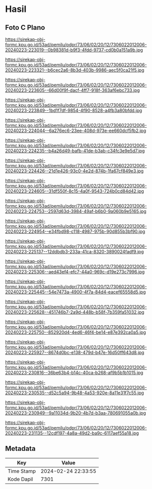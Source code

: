 # Hasil

## Foto C Plano

https://sirekap-obj-formc.kpu.go.id/53ad/pemilu/pdpr/73/06/02/20/12/7306022012006-20240223-223019--0b98381d-b9f3-4fdd-9737-cd0b0a151a9b.jpg

https://sirekap-obj-formc.kpu.go.id/53ad/pemilu/pdpr/73/06/02/20/12/7306022012006-20240223-223321--b6cec2a6-8b3d-403b-9986-aec5f0ca21f5.jpg

https://sirekap-obj-formc.kpu.go.id/53ad/pemilu/pdpr/73/06/02/20/12/7306022012006-20240223-223605--66d00f9f-dacf-4ff7-918f-363af6ebc733.jpg

https://sirekap-obj-formc.kpu.go.id/53ad/pemilu/pdpr/73/06/02/20/12/7306022012006-20240223-223849--1bd1f7df-9854-4f90-8528-a4fb3a80bfdd.jpg

https://sirekap-obj-formc.kpu.go.id/53ad/pemilu/pdpr/73/06/02/20/12/7306022012006-20240223-224044--6a276ec6-23ee-408d-973e-ee660dcf5fb2.jpg

https://sirekap-obj-formc.kpu.go.id/53ad/pemilu/pdpr/73/06/02/20/12/7306022012006-20240223-224235--b4a26d49-bafb-41de-b3ab-c34fc3e9e5d7.jpg

https://sirekap-obj-formc.kpu.go.id/53ad/pemilu/pdpr/73/06/02/20/12/7306022012006-20240223-224426--21d1e426-93c0-4e2d-874b-1fa67cf849e3.jpg

https://sirekap-obj-formc.kpu.go.id/53ad/pemilu/pdpr/73/06/02/20/12/7306022012006-20240223-224605--31df550f-8c15-4a0f-9543-724b0cd84d42.jpg

https://sirekap-obj-formc.kpu.go.id/53ad/pemilu/pdpr/73/06/02/20/12/7306022012006-20240223-224753--2597d63d-3984-49af-b6b0-9a060b9e5165.jpg

https://sirekap-obj-formc.kpu.go.id/53ad/pemilu/pdpr/73/06/02/20/12/7306022012006-20240223-224954--e34fbd98-c118-4987-975b-90d855b3bf90.jpg

https://sirekap-obj-formc.kpu.go.id/53ad/pemilu/pdpr/73/06/02/20/12/7306022012006-20240223-225137--12ddbdb3-233a-41ca-8320-3890024fadf9.jpg

https://sirekap-obj-formc.kpu.go.id/53ad/pemilu/pdpr/73/06/02/20/12/7306022012006-20240223-225306--aed43ef4-efc7-44a0-969c-d19e273c7996.jpg

https://sirekap-obj-formc.kpu.go.id/53ad/pemilu/pdpr/73/06/02/20/12/7306022012006-20240223-225445--54e7473a-4900-4f7a-84d4-eacef65558d5.jpg

https://sirekap-obj-formc.kpu.go.id/53ad/pemilu/pdpr/73/06/02/20/12/7306022012006-20240223-225628--451746b7-2a9d-448b-b58f-7b359fa51032.jpg

https://sirekap-obj-formc.kpu.go.id/53ad/pemilu/pdpr/73/06/02/20/12/7306022012006-20240223-225750--852920d4-4ed6-46f4-be14-e87e392ca0a5.jpg

https://sirekap-obj-formc.kpu.go.id/53ad/pemilu/pdpr/73/06/02/20/12/7306022012006-20240223-225927--8674d0bc-e138-479d-b47e-16d50ff643d8.jpg

https://sirekap-obj-formc.kpu.go.id/53ad/pemilu/pdpr/73/06/02/20/12/7306022012006-20240223-230816--36be63b4-b14c-40ca-b268-af9b5b1b1015.jpg

https://sirekap-obj-formc.kpu.go.id/53ad/pemilu/pdpr/73/06/02/20/12/7306022012006-20240223-230535--d52c5a94-9b48-4a53-920e-8a11e31f7c55.jpg

https://sirekap-obj-formc.kpu.go.id/53ad/pemilu/pdpr/73/06/02/20/12/7306022012006-20240223-230949--9a11034d-9b20-4b7d-b3aa-780691055a0b.jpg

https://sirekap-obj-formc.kpu.go.id/53ad/pemilu/pdpr/73/06/02/20/12/7306022012006-20240223-231135--12cdf197-4a8a-49d2-ba9c-6117aef55a18.jpg


## Metadata

| Key        | Value               |
| ---------- | ------------------- |
| Time Stamp | 2024-02-24 22:33:55 |
| Kode Dapil | 7301                |



